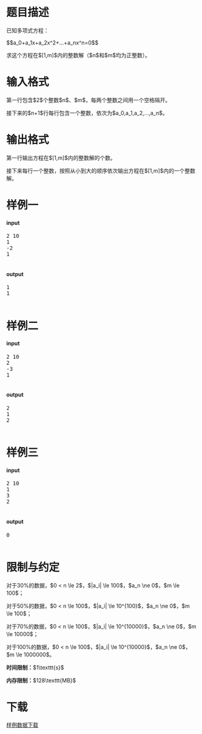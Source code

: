 # 题目描述

<p>已知多项式方程：</p>
<p>$$a_0+a_1x+a_2x^2+...+a_nx^n=0$$</p>
<p>求这个方程在$[1,m]$内的整数解（$n$和$m$均为正整数）。</p>

# 输入格式


<p>第一行包含$2$个整数$n$、$m$，每两个整数之间用一个空格隔开。</p>
<p>接下来的$n+1$行每行包含一个整数，依次为$a_0,a_1,a_2,...,a_n$。</p>

# 输出格式


<p>第一行输出方程在$[1,m]$内的整数解的个数。</p>
<p>接下来每行一个整数，按照从小到大的顺序依次输出方程在$[1,m]$内的一个整数解。</p>

# 样例一


<h4>input</h4>
<pre>2 10
1
-2
1

</pre>

<h4>output</h4>
<pre>1
1

</pre>


# 样例二


<h4>input</h4>
<pre>2 10
2
-3
1

</pre>

<h4>output</h4>
<pre>2
1
2

</pre>


# 样例三


<h4>input</h4>
<pre>2 10
1
3
2

</pre>

<h4>output</h4>
<pre>0

</pre>


# 限制与约定


<p>对于30%的数据，$0 &lt; n \le 2$，$|a_i| \le 100$，$a_n \ne 0$，$m \le 100$；</p>
<p>对于50%的数据，$0 &lt; n \le 100$，$|a_i| \le 10^{100}$，$a_n \ne 0$，$m \le 100$；</p>
<p>对于70%的数据，$0 &lt; n \le 100$，$|a_i| \le 10^{10000}$，$a_n \ne 0$，$m \le 10000$；</p>
<p>对于100%的数据，$0 &lt; n \le 100$，$|a_i| \le 10^{10000}$，$a_n \ne 0$，$m \le 1000000$。</p>
<p><strong>时间限制：</strong>$1\texttt{s}$</p>
<p><strong>内存限制：</strong>$128\texttt{MB}$</p>

# 下载


<p><a href="/download.php?type=problem&amp;id=20">样例数据下载</a></p>
